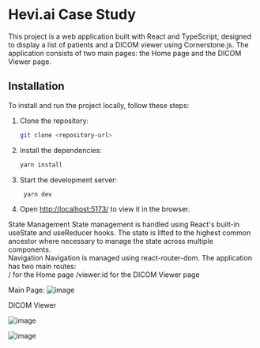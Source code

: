 # Hevi.ai Case Study

This project is a web application built with React and TypeScript, designed to display a list of patients and a DICOM viewer using Cornerstone.js. The application consists of two main pages: the Home page and the DICOM Viewer page.

## Installation

To install and run the project locally, follow these steps:

1. Clone the repository:
   ```sh
   git clone <repository-url>
    ```
2. Install the dependencies:
   ```sh
   yarn install
   ```
3. Start the development server:
   ```sh
    yarn dev
    ```
4. Open [http://localhost:5173/](http://localhost:5173/) to view it in the browser.


State Management
State management is handled using React's built-in useState and useReducer hooks. The state is lifted to the highest common ancestor where necessary to manage the state across multiple components.  
Navigation
Navigation is managed using react-router-dom. The application has two main routes:  
/ for the Home page
/viewer:id for the DICOM Viewer page


Main Page:
![image](https://github.com/user-attachments/assets/0b6a2a4c-0cf0-43b8-8818-84a343e9a83c)

DICOM Viewer

![image](https://github.com/user-attachments/assets/ab24fd38-ad6a-4ea2-84b7-b49f41e31fda)

![image](https://github.com/user-attachments/assets/3c67c7b7-b8dc-403d-8ca5-fe7905095d4e)


